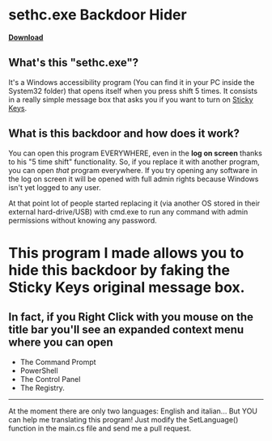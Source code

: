 # sethc.exe Backdoor Hider

**[Download](https://github.com/PGgamer2/sethc-backdoor-hider/releases/)**

## What's this "sethc.exe"?
It's a Windows accessibility program (You can find it in your PC inside the System32 folder) that opens itself when you press shift 5 times.
It consists in a really simple message box that asks you if you want to turn on [Sticky Keys](https://en.wikipedia.org/wiki/Sticky_keys).

## What is this backdoor and how does it work?
You can open this program EVERYWHERE, even in the **log on screen** thanks to his "5 time shift" functionality.
So, if you replace it with another program, you can open *that* program everywhere.
If you try opening any software in the log on screen it will be opened with full admin rights because Windows isn't yet logged to any user.

At that point lot of people started replacing it (via another OS stored in their external hard-drive/USB) with cmd.exe to run any command with admin permissions without knowing any password.

# This program I made allows you to hide this backdoor by faking the Sticky Keys original message box.

## In fact, if you **Right Click with you mouse on the title bar** you'll see an expanded context menu where you can open
* The Command Prompt
* PowerShell
* The Control Panel
* The Registry.

---

At the moment there are only two languages: English and italian...
But YOU can help me translating this program! Just modify the SetLanguage() function in the main.cs file and send me a pull request.
